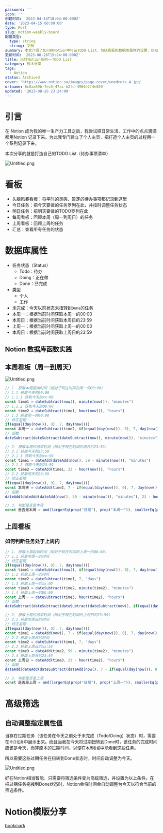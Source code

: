 ```yaml
---
password: ''
icon: ''
创建时间: '2023-04-14T18:04:00.000Z'
date: '2023-04-15 00:00:00'
type: Post
slug: notion-weekly-board
配置类型:
  type: string
  string: 文档
summary: 本文介绍了如何在Notion中打造TODO List，包括看板和数据库属性的设置，以及高级筛选和函数的使用。此外，还分享了Notion模板。
更新时间: '2023-08-26T15:24:00.000Z'
title: 玩转Notion系列——TODO List
category: 技术分享
tags:
  - Notion
status: Archived
cover: 'https://www.notion.so/images/page-cover/woodcuts_4.jpg'
urlname: 6c0aa69b-7ec6-47ac-b2fd-4984e2f4e020
updated: '2023-08-26 23:24:00'
---
```


# 引言


在 Notion 成为我的唯一生产力工具之后，我尝试把日常生活、工作中的点点滴滴都用Notion 记录下来。为此我专门建立了个人主页，把打造个人主页的过程用一个系列记录下来。


本次分享的就是打造自己的TODO List（待办事项清单）


![Untitled.png](https://image.1874.cool/1874-blog-images/abfc4b2463c8c145070ba9498156fc19.png)


# 看板

- 头脑风暴看板：将平时的灵感、暂定的待办事项都记录到这里
- 今日任务：把今天要做的任务罗列在此，并按时调整任务状态
- 明日任务：把明天要做的TODO罗列在此
- 每周看板：回顾本周（周一到周日）的任务
- 上周看板：回顾上周的任务
- 汇总：查看所有任务的状态

# 数据库属性

- 任务状态（Status）
	- Todo：待办
	- Doing：正在做
	- Done：已完成
- 类型
	- 个人
	- 工作
- 未完成：今天以前状态未扭转到`Done`的任务
- 本周一：根据当前时间获取本周一的00:00
- 本周日：根据当前时间获取本周日的23:59
- 上周一：根据当前时间获取上周一的00:00
- 本周日：根据当前时间获取上周日的23:59

## Notion 数据库函数实践


## 本周看板（周一到周天）


![Untitled.png](https://image.1874.cool/1874-blog-images/4b885af4d1839d5dfff1ebb746c358d7.png)


```javascript
// 1. 获取本周起始时间（相对于现在时间的周一的00:00）
// 1.1 获取今天的00:00
// 1.1.1 获取今天的xx:00
const time1 = dateSubtract(now(), minute(now()), "minutes")
// 1.1.2 获取今天的00:00
const time2 = dateSubtract(time1, hour(now()), "hours")
// 1.2 获取周一的00:00
// 矫正星期
if(equal(day(now()), 0), 7, day(now()))
const 本周一 = dateSubtract(time2, if(equal(day(now()), 0), 7, day(now())) - 1, "days")
// 函数
dateSubtract(dateSubtract(dateSubtract(now(), minute(now()), "minutes"), hour(now()), "hours"), if(equal(day(now()), 0), 7, day(now())), "days")

// 2. 获取本周的结束时间（相对于现在时间的周日的23:59）
// 2.1 获取今天的23:59
// 2.1.1 获取今天的xx:59
const time1 = dateAdd(dateAdd(now(), 59 - minute(now()), "minutes")
// 2.1.2 获取今天的23:59
const time2 = dateAdd(time1, 23 - hour(now()), "hours")
// 2.2 获取周天的23:59
// 矫正星期
if(equal(day(now()), 0), 7, day(now()))
const 本周天 = dateAdd(time2, 7 - if(equal(day(now()), 0), 7, day(now())), "days")
// 函数
dateAdd(dateAdd(dateAdd(now(), 59 - minute(now()), "minutes"), 23 - hour(now()), "hours"), 7 - if(equal(day(now()), 0), 7, day(now())), "days")

// 3. 判断是否是本周
const 是否是本周 = and(largerEq(prop("日期"), prop("本周一")), smallerEq(prop("日期"), prop("本周天")))
```


## 上周看板


### 如何判断任务处于上周内


```javascript
// 1. 获取上周起始时间（相对于现在时间的上周一的00:00）
// 1.1 获取本周一的时间
// 矫正星期
if(equal(day(now()), 0), 7, day(now()))
const time1 = dateSubtract(now(), if(equal(day(now()), 0), 7, day(now())) - 1, "days")
// 1.2 获取上周一的时间
const time2 = dateSubtract(time1, 7, "days")
// 1.3 获取上周一的xx:00
const time3 = dateSubtract(time2, minute(time2), "minutes")
// 1.4 获取上周一的00:00
const 上周一 = dateSubtract(time3, hour(time2), "hours")
// 函数
dateSubtract(dateSubtract(dateSubtract(dateSubtract(now(), if(equal(day(now()), 0), 7, day(now())) - 1, "days"), 7, "days"), minute(dateSubtract(dateSubtract(now(), if(equal(day(now()), 0), 7, day(now())) - 1, "days"), 7, "days")), "minutes"), hour(dateSubtract(dateSubtract(now(), if(equal(day(now()), 0), 7, day(now())) - 1, "days"), 7, "days")), "hours")

// 2. 获取上周的结束时间（相对于现在时间的上周日的23:59）
// 2.1 获取本周日的时间
// 矫正星期
if(equal(day(now()), 0), 7, day(now()))
const time1 = dateAdd(now(), 7 - if(equal(day(now()), 0), 7, day(now())), "days")
// 2.2 获取上周日的时间
const time2 = dateSubtract(time1, 7, "days")
// 2.3 获取上周日的xx:59
const time3 = dateAdd(time2, 59 - minute(time2), "minutes")
// 2.4 获取上周日的23:59
const 上周日 = dateAdd(time3, 23 - hour(time2), "hours")
// 函数
dateAdd(dateAdd(dateSubtract(dateAdd(now(), 7 - if(equal(day(now()), 0), 7, day(now())), "days"), 7, "days"), 59 - minute(dateSubtract(dateAdd(now(), 7 - if(equal(day(now()), 0), 7, day(now())), "days"), 7, "days")), "minutes"), 23 - hour(dateSubtract(dateAdd(now(), 7 - if(equal(day(now()), 0), 7, day(now())), "days"), 7, "days")), "hours")

// 3. 判断是否是上周
const 是否是上周 = and(largerEq(prop("日期"), prop("上周一")), smallerEq(prop("日期"), prop("上周日")))
```


# 高级筛选


## 自动调整指定属性值


当存在过期任务（该任务在今天之前处于未完成（Todo/Doing）状态）时，需要在`今日任务`中展示出来。而且当我在今天将过期扭转到Done时，该任务的完成时间应该是今天，而非原本的过期时间，以便在`本周看板`中能看到这些任务。


所以需要这些过期任务在扭转到Done状态时，时间自动调整为今天。


![Untitled.png](https://image.1874.cool/1874-blog-images/c26debfe03399ed4ad654c02e8ba3325.png)


好在Notion相当智能，只需要将筛选条件变为高级筛选，并设置为以上条件。在把过期任务拖拽到Done状态时，Notion会将时间会自动调整为今天以符合当前的筛选条件。


# Notion模版分享


[bookmark](https://1874.notion.site/6fe9704466f3475b95ed03cd4f3250c1?v=36f35706926f4960af8b076c505cf16b)

